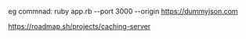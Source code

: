 eg commnad: ruby app.rb --port 3000 --origin https://dummyjson.com

https://roadmap.sh/projects/caching-server
